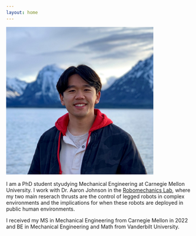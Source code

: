 ```yaml
---
layout: home
---
```


<img src="/assets/img/Picture_of_Head.jpg" alt="Me" width="400" class="center"/>

I am a PhD student styudying Mechanical Engineering at Carnegie Mellon University. 
I work with Dr. Aaron Johnson in the [Robomechanics Lab](https://www.cmu.edu/me/robomechanicslab/), where my two main reserach thrusts are the control of legged robots in complex environments and the implications for when these robots are deployed in public human environments.

I received my MS in Mechanical Engineering from Carnegie Mellon in 2022 and BE in Mechanical Engineering and Math from Vanderbilt University.
